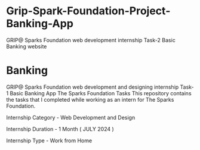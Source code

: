 # Grip-Spark-Foundation-Project-Banking-App
GRIP@ Sparks Foundation web development internship Task-2 Basic Banking website
# Banking
GRIP@ Sparks Foundation  web development and designing internship Task-1 Basic Banking App
The Sparks Foundation Tasks
This repository contains the tasks that I completed while working as an intern for The Sparks Foundation.

Internship Category - Web Development and Design

Internship Duration - 1 Month ( JULY 2024 )

Internship Type - Work from Home
